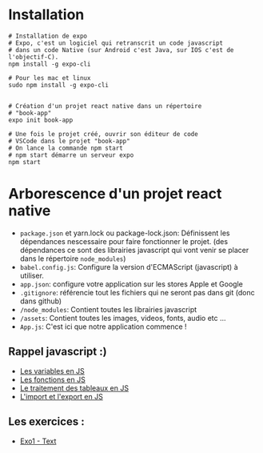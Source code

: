 # Installation

```
# Installation de expo
# Expo, c'est un logiciel qui retranscrit un code javascript
# dans un code Native (sur Android c'est Java, sur IOS c'est de l'objectif-C).
npm install -g expo-cli

# Pour les mac et linux
sudo npm install -g expo-cli


# Création d'un projet react native dans un répertoire
# "book-app"
expo init book-app

# Une fois le projet créé, ouvrir son éditeur de code
# VSCode dans le projet "book-app"
# On lance la commande npm start
# npm start démarre un serveur expo
npm start
```

# Arborescence d'un projet react native

- `package.json` et yarn.lock ou package-lock.json: Définissent les dépendances nescessaire pour faire fonctionner le projet. (des dépendances ce sont des librairies javascript qui vont venir se placer dans le répertoire `node_modules`)
- `babel.config.js`: Configure la version d'ECMAScript (javascript) à utiliser.
- `app.json`: configure votre application sur les stores Apple et Google
- `.gitignore`: référencie tout les fichiers qui ne seront pas dans git (donc dans github)
- `/node_modules`: Contient toutes les librairies javascript
- `/assets`: Contient toutes les images, videos, fonts, audio etc ...
- `App.js`: C'est ici que notre application commence !

## Rappel javascript :)

- [Les variables en JS](./doc/variables.js)
- [Les fonctions en JS](./doc/functions.js)
- [Le traitement des tableaux en JS](./doc/array.js)
- [L'import et l'export en JS](./doc/import-export.js)

## Les exercices :

- [Exo1 - Text](./exos/Exo1.md)